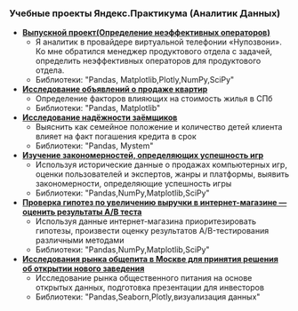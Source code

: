 ### Учебные проекты Яндекс.Практикума (Аналитик Данных)
  * [__Выпускной проект(Определение неэффективных операторов)__](https://github.com/Aleksandr19870803/My-projects/blob/main/Выпускной%20проект/Определение%20неэффективных%20операторов.ipynb)
    * Я аналитик в провайдере виртуальной телефонии «Нупозвони». Ко мне обратился менеджер продуктового отдела с задачей, определить неэффективных операторов для продуктового отдела.     
    * Библиотеки: "Pandas, Matplotlib,Plotly,NumPy,SciPy" 
  * [__Исследование объявлений о продаже квартир__](https://github.com/Aleksandr19870803/My-projects/blob/main/Исследование%20объявлений%20о%20продаже%20квартир/Исследование%20объявлений%20о%20продаже%20квартир.ipynb)
    * Определение факторов влияющих на стоимость жилья в СПб     
    * Библиотеки: "Pandas, Matplotlib" 
  * [__Исследование надёжности заёмщиков__](https://github.com/Aleksandr19870803/My-projects/blob/main/Исследование%20надёжности%20заёмщиков/Исследование%20надёжности%20заёмщиков.ipynb)
    * Выяснить как семейное положение и количество детей клиента влияет на факт погашения кредита в срок
    * Библиотеки: "Pandas, Mystem" 
  * [__Изучение закономерностей, определяющих успешность игр__](https://github.com/Aleksandr19870803/My-projects/blob/main/Определение%20потенциально%20популярного%20продукта/Изучение%20закономерностей%2C%20определяющих%20успешность%20игр.ipynb)
    * Используя исторические данные о продажах компьютерных игр, оценки пользователей и экспертов, жанры и платформы, выявить закономерности, определяющие успешность игры 
    * Библиотеки: "Pandas,NumPy,Matplotlib,SciPy"
  * [__Проверка гипотез по увеличению выручки в интернет-магазине —оценить результаты A/B теста__](https://github.com/Aleksandr19870803/My-projects/blob/main/Принятие%20решений%20в%20бизнесе%20на%20основе%20данных/Проверка%20гипотез%20по%20увеличению%20выручки%20в%20интернет-магазине.ipynb)
    * Используя данные интернет-магазина приоритезировать гипотезы, произвести оценку результатов A/B-тестирования различными методами
    * Библиотеки: "Pandas,NumPy,Matplotlib,SciPy"
  * [__Исследования рынка общепита в Москве для принятия решения об открытии нового заведения__](https://github.com/Aleksandr19870803/My-projects/blob/main/Анализ%20рынка%20заведений%20общественного%20питания%20Москвы/Анализ%20рынка%20заведений%20общественного%20питания%20Москвы.ipynb)
    * Исследование рынка общественного питания на основе открытых данных, подготовка презентации для инвесторов
    * Библиотеки: "Pandas,Seaborn,Plotly,визуализация данных"
